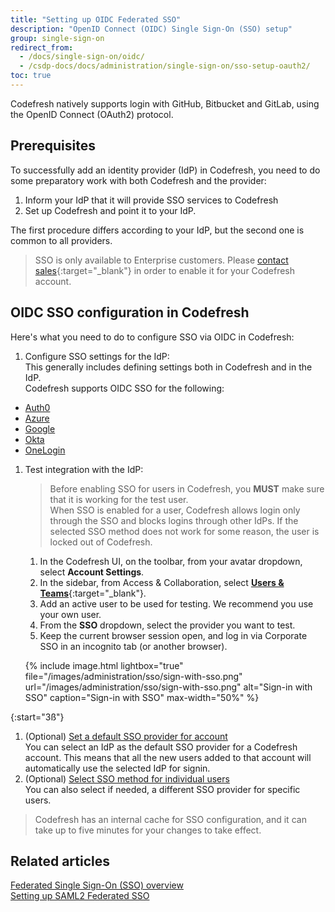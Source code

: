 ```yaml
---
title: "Setting up OIDC Federated SSO"
description: "OpenID Connect (OIDC) Single Sign-On (SSO) setup"
group: single-sign-on
redirect_from:
  - /docs/single-sign-on/oidc/
  - /csdp-docs/docs/administration/single-sign-on/sso-setup-oauth2/
toc: true
---
```


Codefresh natively supports login with GitHub, Bitbucket and GitLab, using the OpenID Connect (OAuth2) protocol. 
  

## Prerequisites

To successfully add an identity provider (IdP) in Codefresh, you need to do some preparatory work with both Codefresh and the provider:

1. Inform your IdP that it will provide SSO services to Codefresh
1. Set up Codefresh and point it to your IdP.

The first procedure differs according to your IdP, but the second one is common to all providers.

>SSO is only available to Enterprise customers. Please [contact sales](https://codefresh.io/contact-sales/){:target="\_blank"} in order to enable it for your Codefresh account.

## OIDC SSO configuration in Codefresh 

Here's what you need to do to configure SSO via OIDC in Codefresh:

1. Configure SSO settings for the IdP:  
  This generally includes defining settings both in Codefresh and in the IdP.  
  Codefresh supports OIDC SSO for the following:
  * [Auth0]({{site.baseurl}}/docs/single-sign-on/oidc/oidc-auth0/)
  * [Azure]({{site.baseurl}}/docs/single-sign-on/oidc/oidc-azure/)
  * [Google]({{site.baseurl}}/docs/single-sign-on/oidc/oidc-google/)
  * [Okta]({{site.baseurl}}/docs/single-sign-on/oidc/oidc-okta/)
  * [OneLogin]({{site.baseurl}}/docs/single-sign-on/oidc/oidc-onelogin/)

1. Test integration with the IdP: 
    
    >Before enabling SSO for users in Codefresh, you **MUST** make sure that it is working for the test user.  
    When SSO is enabled for a user, Codefresh allows login only through the SSO and blocks logins through other IdPs. If the selected SSO method does not work for some reason, the user is locked out of Codefresh.

    1. In the Codefresh UI, on the toolbar, from your avatar dropdown, select **Account Settings**.
    1. In the sidebar, from Access & Collaboration, select [**Users & Teams**](https://g.codefresh.io/2.0/account-settings/single-sign-on){:target="\_blank"}.   
    1. Add an active user to be used for testing. We recommend you use your own user.
    1. From the **SSO** dropdown, select the provider you want to test.
    1. Keep the current browser session open, and log in via Corporate SSO in an incognito tab (or another browser).

    {% include image.html
    lightbox="true"
    file="/images/administration/sso/sign-with-sso.png"
    url="/images/administration/sso/sign-with-sso.png"
    alt="Sign-in with SSO"
    caption="Sign-in with SSO"
    max-width="50%"
    %}

{:start="3ß"}
1. (Optional) [Set a default SSO provider for account]({{site.baseurl}}/docs/single-sign-on/team-sync/#set-a-default-sso-provider-for-account)   
  You can select an IdP as the default SSO provider for a Codefresh account. This means that all the new users added to that account will automatically use the selected IdP for signin.
1. (Optional) [Select SSO method for individual users]({{site.baseurl}}/docs/single-sign-on/team-sync/#select-sso-method-for-individual-users)   
  You can also select if needed, a different SSO provider for specific users.

> Codefresh has an internal cache for SSO configuration, and it can take up to five minutes for your changes to take effect.

## Related articles
[Federated Single Sign-On (SSO) overview]({{site.baseurl}}/docs/single-sign-on)   
[Setting up SAML2 Federated SSO]({{site.baseurl}}/docs/single-sign-on/saml)  


